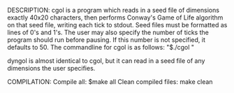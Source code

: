 DESCRIPTION:
cgol is a program which reads in a seed file of dimensions exactly 40x20 characters, then performs Conway's Game of Life algorithm on that seed file, writing each tick to stdout. Seed files must be formatted as lines of 0's and 1's. The user may also specify the number of ticks the program should run before pausing. If this number is not specified, it defaults to 50.
The commandline for cgol is as follows: "$./cgol <seedfile> <ticks>"

dyngol is almost identical to cgol, but it can read in a seed file of any dimensions the user specifies.

COMPILATION:
Compile all: $make all
Clean compiled files: make clean
